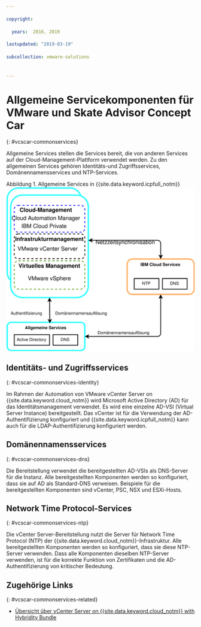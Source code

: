```yaml
---

copyright:

  years:  2016, 2019

lastupdated: "2019-03-19"

subcollection: vmware-solutions


---
```


# Allgemeine Servicekomponenten für VMware und Skate Advisor Concept Car
{: #vcscar-commonservices}

Allgemeine Services stellen die Services bereit, die von anderen Services auf der Cloud-Management-Plattform verwendet werden. Zu den allgemeinen Services gehören Identitäts-und Zugriffsservices, Domänennamensservices und NTP-Services.

Abbildung 1. Allgemeine Services in {{site.data.keyword.icpfull_notm}}</br>
![{{site.data.keyword.icpfull_notm}} - Allgemeine Services](vcscar-common-services.svg)

## Identitäts- und Zugriffsservices
{: #vcscar-commonservices-identity}

Im Rahmen der Automation von VMware vCenter Server on {{site.data.keyword.cloud_notm}} wird Microsoft Active Directory (AD) für das Identitätsmanagement verwendet. Es wird eine einzelne AD-VSI (Virtual Server Instance) bereitgestellt. Das vCenter ist für die Verwendung der AD-Authentifizierung konfiguriert und {{site.data.keyword.icpfull_notm}} kann auch für die LDAP-Authentifizierung konfiguriert werden.

## Domänennamensservices
{: #vcscar-commonservices-dns}

Die Bereitstellung verwendet die bereitgestellten AD-VSIs als DNS-Server für die Instanz. Alle bereitgestellten Komponenten werden so konfiguriert, dass sie auf AD als Standard-DNS verweisen. Beispiele für die bereitgestellten Komponenten sind vCenter, PSC, NSX und ESXi-Hosts.

## Network Time Protocol-Services
{: #vcscar-commonservices-ntp}

Die vCenter Server-Bereitstellung nutzt die Server für Network Time Protocol (NTP) der {{site.data.keyword.cloud_notm}}-Infrastruktur. Alle bereitgestellten Komponenten werden so konfiguriert, dass sie diese NTP-Server verwenden. Dass alle Komponenten dieselben NTP-Server verwenden, ist für die korrekte Funktion von Zertifikaten und die AD-Authentifizierung von kritischer Bedeutung.

## Zugehörige Links
{: #vcscar-commonservices-related}

* [Übersicht über vCenter Server on {{site.data.keyword.cloud_notm}} with Hybridity Bundle](/docs/services/vmwaresolutions/archiref/vcs?topic=vmware-solutions-vcs-hybridity-intro)
